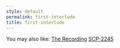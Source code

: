 ```yaml
---
style: default
permalink: first-interlude
title: first-interlude
---
```

You may also like:
[The Recording](http://scp-wiki.net/the-recording)
[SCP-2245](http://scp-wiki.net/scp-2245)